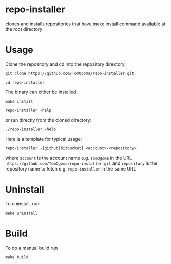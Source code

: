 # repo-installer
clones and installs repositories that have make install command available at the root directory

# Usage

Clone the repository and cd into the repository directory

`git clone https://github.com/TomOgoma/repo-installer.git`

`cd repo-installer`

The binary can either be installed:

`make install`

`repo-installer -help`

or run directly from the cloned directory:

`./repo-installer -help`

Here is a template for typical usage:

`repo-installer -[github|bitbucket] <account>/<repository>`

where `account` is the account name e.g. `TomOgoma` in the URL
`https://github.com/TomOgoma/repo-installer.git` and `repository`
is the repository name to fetch e.g. `repo-installer` in the same URL

# Uninstall

To uninstall, run:

`make uninstall`

# Build

To do a manual build run

`make build`
